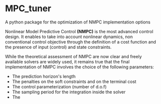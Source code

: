 # MPC_tuner
A python package for the optimization of NMPC implementation options

Nonlinear Model Predictive Control **(NMPC)** is the most advanced control design. It enables to take into account nonlinear dynamics, non conventional control objective through the definition of a cost function and the presence of input (control) and state constraints.

While the theoretical assessment of NMPC are now clear and freely available solvers are widely used, it remains true that the final implementation of NMPC involves the choice of the following parameters:

- The prediction horizon's length
- The penalties on the soft constraints and on the terminal cost
- The control parameterization (number of d.o.f)
- The sampling period for the integration inside the solver
- The 
